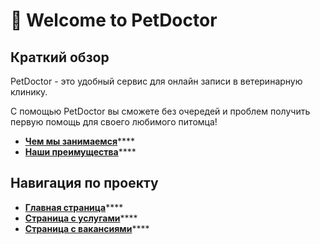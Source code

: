 # 👋 Welcome to PetDoctor

## Краткий обзор

PetDoctor - это удобный сервис для онлайн записи в ветеринарную клинику.

С помощью PetDoctor вы сможете без очередей и проблем получить первую помощь для своего любимого питомца!

* [**Чем мы занимаемся**](overview/chem-my-zanimaemsya.md)****
* [**Наши преимущества**](overview/nashi-preimushestva.md)****

## Навигация по проекту

* [**Главная страница**](fundamentals/glavnaya-stranica.md)****
* [**Страница с услугами**](fundamentals/stranica-s-uslugami.md)****
* [**Страница с вакансиями**](fundamentals/stranica-s-vakansiyami.md)****

